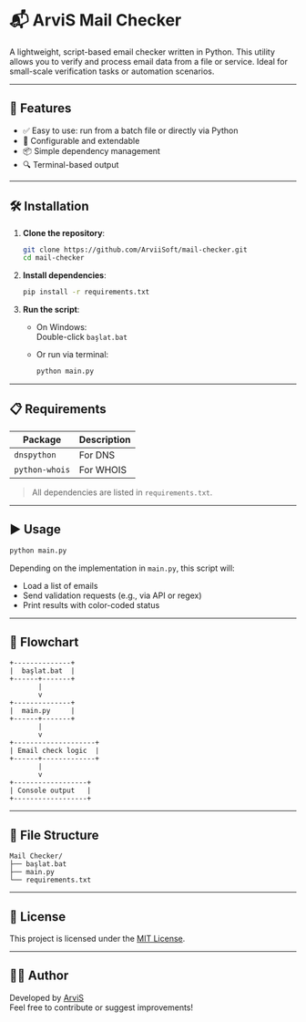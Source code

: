 # 📬 ArviS Mail Checker

A lightweight, script-based email checker written in Python. This utility allows you to verify and process email data from a file or service. Ideal for small-scale verification tasks or automation scenarios.

---

## 🧩 Features

- ✅ Easy to use: run from a batch file or directly via Python
- 📄 Configurable and extendable
- 📦 Simple dependency management
- 🔍 Terminal-based output

---

## 🛠️ Installation

1. **Clone the repository**:

   ```bash
   git clone https://github.com/ArviiSoft/mail-checker.git
   cd mail-checker
   ```

2. **Install dependencies**:

   ```bash
   pip install -r requirements.txt
   ```

3. **Run the script**:

   - On Windows:  
     Double-click `başlat.bat`

   - Or run via terminal:  
     ```bash
     python main.py
     ```

---

## 📋 Requirements

| Package     | Description                  |
|-------------|------------------------------|
| `dnspython`  | For DNS   |
| `python-whois` | For WHOIS  |


> All dependencies are listed in `requirements.txt`.

---

## ▶️ Usage

```bash
python main.py
```

Depending on the implementation in `main.py`, this script will:
- Load a list of emails
- Send validation requests (e.g., via API or regex)
- Print results with color-coded status

---

## 🔄 Flowchart

```text
+--------------+
|  başlat.bat  |
+------+-------+
       |
       v
+--------------+
|  main.py     |
+------+-------+
       |
       v
+--------------------+
| Email check logic  |
+------+-------------+
       |
       v
+------------------+
| Console output   |
+------------------+
```

---

## 📂 File Structure

```
Mail Checker/
├── başlat.bat
├── main.py
└── requirements.txt
```

---

## 📃 License

This project is licensed under the [MIT License](LICENSE).

---

## 🙋‍♂️ Author

Developed by [ArviS](https://discord.gg/uzPUNrrhH2)  
Feel free to contribute or suggest improvements!
